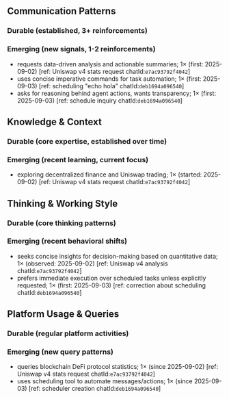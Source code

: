 ## Communication Patterns
### Durable (established, 3+ reinforcements)

### Emerging (new signals, 1-2 reinforcements)
- requests data-driven analysis and actionable summaries; 1× (first: 2025-09-02) [ref: Uniswap v4 stats request chatId:`e7ac93792f4042`]
- uses concise imperative commands for task automation; 1× (first: 2025-09-03) [ref: scheduling "echo hola" chatId:`deb1694a096540`]
- asks for reasoning behind agent actions, wants transparency; 1× (first: 2025-09-03) [ref: schedule inquiry chatId:`deb1694a096540`]

## Knowledge & Context
### Durable (core expertise, established over time)

### Emerging (recent learning, current focus)
- exploring decentralized finance and Uniswap trading; 1× (started: 2025-09-02) [ref: Uniswap v4 stats request chatId:`e7ac93792f4042`]

## Thinking & Working Style
### Durable (core thinking patterns)

### Emerging (recent behavioral shifts)
- seeks concise insights for decision-making based on quantitative data; 1× (observed: 2025-09-02) [ref: Uniswap v4 analysis chatId:`e7ac93792f4042`]
- prefers immediate execution over scheduled tasks unless explicitly requested; 1× (first: 2025-09-03) [ref: correction about scheduling chatId:`deb1694a096540`]

## Platform Usage & Queries
### Durable (regular platform activities)

### Emerging (new query patterns)
- queries blockchain DeFi protocol statistics; 1× (since 2025-09-02) [ref: Uniswap v4 stats request chatId:`e7ac93792f4042`]
- uses scheduling tool to automate messages/actions; 1× (since 2025-09-03) [ref: scheduler creation chatId:`deb1694a096540`]